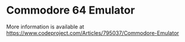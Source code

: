 Commodore 64 Emulator
===

More information is available at https://www.codeproject.com/Articles/795037/Commodore-Emulator
